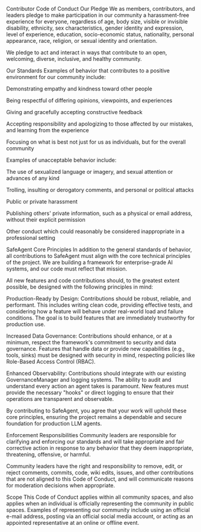 Contributor Code of Conduct
Our Pledge
We as members, contributors, and leaders pledge to make participation in our community a harassment-free experience for everyone, regardless of age, body size, visible or invisible disability, ethnicity, sex characteristics, gender identity and expression, level of experience, education, socio-economic status, nationality, personal appearance, race, religion, or sexual identity and orientation.

We pledge to act and interact in ways that contribute to an open, welcoming, diverse, inclusive, and healthy community.

Our Standards
Examples of behavior that contributes to a positive environment for our community include:

Demonstrating empathy and kindness toward other people

Being respectful of differing opinions, viewpoints, and experiences

Giving and gracefully accepting constructive feedback

Accepting responsibility and apologizing to those affected by our mistakes, and learning from the experience

Focusing on what is best not just for us as individuals, but for the overall community

Examples of unacceptable behavior include:

The use of sexualized language or imagery, and sexual attention or advances of any kind

Trolling, insulting or derogatory comments, and personal or political attacks

Public or private harassment

Publishing others' private information, such as a physical or email address, without their explicit permission

Other conduct which could reasonably be considered inappropriate in a professional setting

SafeAgent Core Principles
In addition to the general standards of behavior, all contributions to SafeAgent must align with the core technical principles of the project. We are building a framework for enterprise-grade AI systems, and our code must reflect that mission.

All new features and code contributions should, to the greatest extent possible, be designed with the following principles in mind:

Production-Ready by Design: Contributions should be robust, reliable, and performant. This includes writing clean code, providing effective tests, and considering how a feature will behave under real-world load and failure conditions. The goal is to build features that are immediately trustworthy for production use.

Increased Data Governance: Contributions should enhance, or at a minimum, respect the framework's commitment to security and data governance. Features that handle data or provide new capabilities (e.g., tools, sinks) must be designed with security in mind, respecting policies like Role-Based Access Control (RBAC).

Enhanced Observability: Contributions should integrate with our existing GovernanceManager and logging systems. The ability to audit and understand every action an agent takes is paramount. New features must provide the necessary "hooks" or direct logging to ensure that their operations are transparent and observable.

By contributing to SafeAgent, you agree that your work will uphold these core principles, ensuring the project remains a dependable and secure foundation for production LLM agents.

Enforcement Responsibilities
Community leaders are responsible for clarifying and enforcing our standards and will take appropriate and fair corrective action in response to any behavior that they deem inappropriate, threatening, offensive, or harmful.

Community leaders have the right and responsibility to remove, edit, or reject comments, commits, code, wiki edits, issues, and other contributions that are not aligned to this Code of Conduct, and will communicate reasons for moderation decisions when appropriate.

Scope
This Code of Conduct applies within all community spaces, and also applies when an individual is officially representing the community in public spaces. Examples of representing our community include using an official e-mail address, posting via an official social media account, or acting as an appointed representative at an online or offline event.
